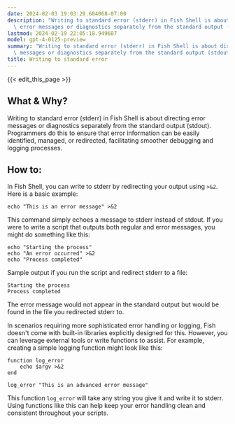 ```yaml
---
date: 2024-02-03 19:03:29.604068-07:00
description: "Writing to standard error (stderr) in Fish Shell is about directing\
  \ error messages or diagnostics separately from the standard output (stdout).\u2026"
lastmod: 2024-02-19 22:05:18.949687
model: gpt-4-0125-preview
summary: "Writing to standard error (stderr) in Fish Shell is about directing error\
  \ messages or diagnostics separately from the standard output (stdout).\u2026"
title: Writing to standard error
---
```


{{< edit_this_page >}}

## What & Why?

Writing to standard error (stderr) in Fish Shell is about directing error messages or diagnostics separately from the standard output (stdout). Programmers do this to ensure that error information can be easily identified, managed, or redirected, facilitating smoother debugging and logging processes.

## How to:

In Fish Shell, you can write to stderr by redirecting your output using `>&2`. Here is a basic example:

```fish
echo "This is an error message" >&2
```

This command simply echoes a message to stderr instead of stdout. If you were to write a script that outputs both regular and error messages, you might do something like this:

```fish
echo "Starting the process"
echo "An error occurred" >&2
echo "Process completed"
```

Sample output if you run the script and redirect stderr to a file:

```
Starting the process
Process completed
```

The error message would not appear in the standard output but would be found in the file you redirected stderr to.

In scenarios requiring more sophisticated error handling or logging, Fish doesn't come with built-in libraries explicitly designed for this. However, you can leverage external tools or write functions to assist. For example, creating a simple logging function might look like this:

```fish
function log_error
    echo $argv >&2
end

log_error "This is an advanced error message"
```

This function `log_error` will take any string you give it and write it to stderr. Using functions like this can help keep your error handling clean and consistent throughout your scripts.
